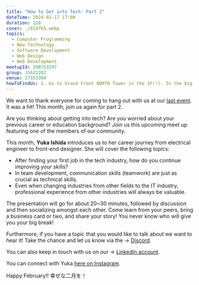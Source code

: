 ```yaml
---
title: "How to Get into Tech: Part 2"
dateTime: 2024-02-17 17:00
duration: 120
cover: ./814765.webp
topics:
  - Computer Programming
  - New Technology
  - Software Development
  - Web Design
  - Web Development
meetupId: 298753297
group: 15632202
venue: 27553394
howToFindUs: 1. Go to Grand Front NORTH Tower in the 1F(!). In the big space, behind Tully's go to Tower C (business area) and enter the Elevator to 16F. From there, go towards the end of the hall.
---
```


We want to thank everyone for coming to hang out with us at our [last event](https://www.meetup.com/osaka-web-designers-and-developers-meetup/events/297676223). It was a hit! This month, join us again for part 2.

Are you thinking about getting into tech? Are you worried about your previous career or education background? Join us this upcoming meet up featuring one of the members of our community.

This month, **Yuka Ishida** introduces us to her career journey from electrical engineer to front-end designer. She will cover the following topics:

* After finding your first job in the tech industry, how do you continue improving your skills?
* In team development, communication skills (teamwork) are just as crucial as technical skills.
* Even when changing industries from other fields to the IT industry, professional experience from other industries will always be valuable.

The presentation will go for about 20\~30 minutes, followed by discussion and then socializing amongst each other. Come learn from your peers, bring a business card or two, and share your story! You never know who will give you your big break!

Furthermore, if you have a topic that you would like to talk about we want to hear it! Take the chance and let us know via the → [Discord](https://owddm.com/discord).

You can also keep in touch with us on our → [LinkedIn account](https://www.linkedin.com/company/owddm-kwddm/).

You can connect with Yuka [here on Instagram](https://www.linkedin.com/in/yuka-ishida-b7071a254/).

Happy February!! 幸せな二月を！
